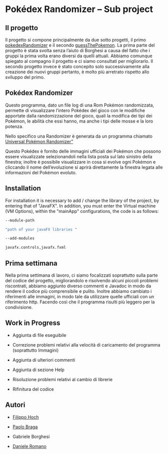 # Pokédex Randomizer – Sub project 

## Il progetto 

Il progetto si compone principalmente da due sotto progetti, il primo [pokedexRandomizer](https://github.com/FilippoHoch/pokedexRandomizer)  e il secondo [guessThePokemon](https://github.com/FilippoHoch/guessThePokemon). La prima parte del progetto è stata svolta senza l’aiuto di Borghesi a causa del fatto che i gruppi la prima volta erano diversi da quelli attuali. Abbiamo comunque spiegato al compagno il progetto e ci siamo consultati per migliorarlo. Il secondo progetto invece è stato concepito solo successivamente alla creazione dei nuovi gruppi pertanto, è molto più arretrato rispetto allo sviluppo del primo. 

## Pokédex Randomizer 

Questo programma, dato un file log di una Rom Pokémon randomizzata, permette di visualizzare l’intero Pokédex del gioco con le modifiche apportate dalla randomizzazione del gioco, quali la modifica dei tipi dei Pokémon, le abilità che essi hanno, ma anche i tipi delle mosse e la loro potenza. 

Nello specifico una Randomizer è generata da un programma chiamato [Universal Pokémon Randomizer”](https://github.com/Dabomstew/universal-pokemon-randomizer)


Questo Pokédex è fornito delle immagini ufficiali dei Pokémon che possono essere visualizzate selezionandoli nella lista posta sul lato sinistro della finestra; inoltre è possibile visualizzare in cosa si evolve ogni Pokémon e cliccando il nome dell’evoluzione si aprirà direttamente la finestra legata alle informazioni del Pokémon evoluto. 

## Installation 

For installation it is necessary to add / change the library of the project, by entering that of "JavaFX".  In addition, you must enter the Virtual machine (VM Options), within the "mainApp" configurations, the code is as follows: 
```bash
--module-path 

"path of your javaFX libraries " 

--add-modules 

javafx.controls,javafx.fxml 
```

## Prima settimana 

Nella prima settimana di lavoro, ci siamo focalizzati soprattutto sulla parte del codice del progetto, migliorandolo e risolvendo alcuni piccoli problemi riscontrati, abbiamo aggiunto diverso commenti e Javadoc in modo da rendere il codice più comprensibile e pulito. Inoltre abbiamo cambiato i riferimenti alle immagini, in modo tale da utilizzare quelle ufficiali con un riferimento http. Facendo così che il programma risulti più leggero per la condivisione.  

## Work in Progress 

- Aggiunta di file eseguibile 

- Correzione problemi relativi alla velocità di caricamento del programma (soprattutto Immagini) 

- Aggiunta di ulteriori commenti 

- Aggiunta di sezione Help 

- Risoluzione problemi relativi al cambio di librerie 

- Rifinitura del codice 

## Autori 

- [Filippo Hoch](https://github.com/FilippoHoch)

- [Paolo Braga](https://github.com/PaoloBraga)

- Gabriele Borghesi 

- [Daniele Romano](https://github.com/ROMA030)
